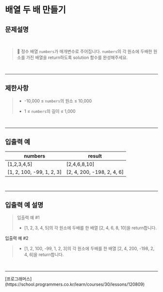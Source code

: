 # 배열 두 배 만들기

## 문제설명

<br>

> 📌 정수 배열 `numbers`가 매개변수로 주어집니다. `numbers`의 각 원소에 두배한 원소를 가진 배열을 return하도록 solution 함수를 완성해주세요.

<br>

---

## 제한사항
> * -10,000 ≤ `numbers`의 원소 ≤ 10,000
> - 1 ≤ `numbers`의 길이 ≤ 1,000

<br>

---

## 입출력 예

| numbers                   | result                     |
| ------------------------- | -------------------------- |
| [1,2,3,4,5]               | [2,4,6,8,10]               |
| [1, 2, 100, -99, 1, 2, 3] | [2, 4, 200, -198, 2, 4, 6] |
<br>

---

## 입출력 예 설명
>입출력 예 #1
>
>- [1, 2, 3, 4, 5]의 각 원소에 두배를 한 배열 [2, 4, 6, 8, 10]을 return합니다.
>
입출력 예 #2
>
>- [1, 2, 100, -99, 1, 2, 3]의 각 원소에 두배를 한 배열 [2, 4, 200, -198, 2, 4, 6]을 return합니다.

<br>

<hr>
[프로그래머스](https://school.programmers.co.kr/learn/courses/30/lessons/120809)